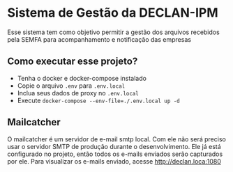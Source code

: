 Sistema de Gestão da DECLAN-IPM
===

Esse sistema tem como objetivo permitir a gestão dos arquivos recebidos pela SEMFA para acompanhamento e notificação das empresas 

Como executar esse projeto?
---

- Tenha o docker e docker-compose instalado
- Copie o arquivo `.env` para `.env.local`
- Inclua seus dados de proxy no `.env.local`
- Execute `docker-compose --env-file=./.env.local up -d`

Mailcatcher
---

O mailcatcher é um servidor de e-mail smtp local.
Com ele não será preciso usar o servidor SMTP de produção durante o desenvolvimento.
Ele já está configurado no projeto, então todos os e-mails enviados serão capturados por ele.
Para visualizar os e-mails enviado, acesse http://declan.loca:1080